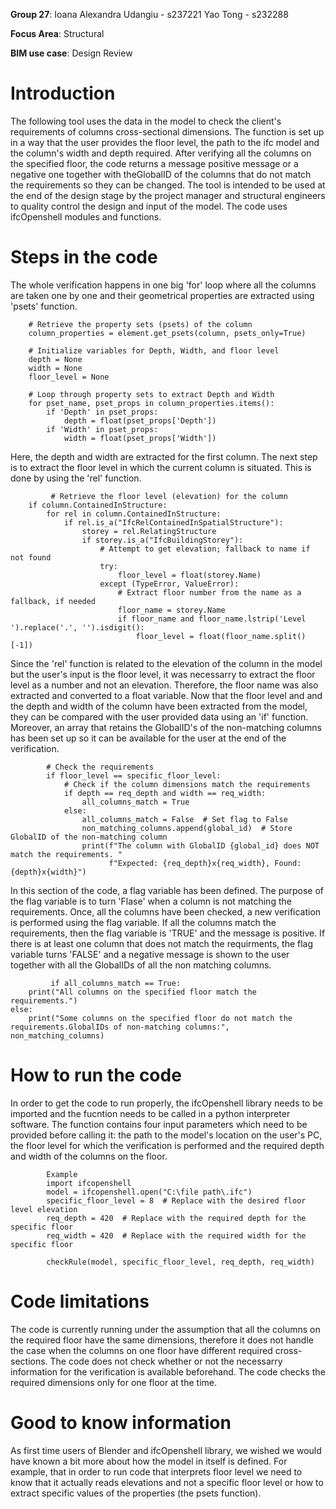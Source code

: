 **Group 27**: Ioana Alexandra Udangiu - s237221
          Yao Tong - s232288

**Focus Area**: Structural

**BIM use case**: Design Review

# Introduction

The following tool uses the data in the model to check the client's requirements of columns cross-sectional dimensions. The function is set up in a way that the user provides the floor level, the path to the ifc model and the column's width and depth required. After verifying all the columns on the specified floor, the code returns a message positive message or a negative one together with theGlobalID of the columns that do not match the requirements so they can be changed.
The tool is intended to be used at the end of the design stage by the project manager and structural engineers to quality control the design and input of the model.
The code uses ifcOpenshell modules and functions.

# Steps in the code

The whole verification happens in one big 'for' loop where all the columns are taken one by one and their geometrical properties are extracted using 'psets' function.

        # Retrieve the property sets (psets) of the column
        column_properties = element.get_psets(column, psets_only=True)

        # Initialize variables for Depth, Width, and floor level
        depth = None
        width = None
        floor_level = None

        # Loop through property sets to extract Depth and Width
        for pset_name, pset_props in column_properties.items():
            if 'Depth' in pset_props:
                depth = float(pset_props['Depth'])
            if 'Width' in pset_props:
                width = float(pset_props['Width'])

Here, the depth and width are extracted for the first column. The next step is to extract the floor level in which the current column is situated. This is done by using the 'rel' function.

             # Retrieve the floor level (elevation) for the column
        if column.ContainedInStructure:
            for rel in column.ContainedInStructure:
                if rel.is_a("IfcRelContainedInSpatialStructure"):
                    storey = rel.RelatingStructure
                    if storey.is_a("IfcBuildingStorey"):
                        # Attempt to get elevation; fallback to name if not found
                        try:
                            floor_level = float(storey.Name)
                        except (TypeError, ValueError):
                            # Extract floor number from the name as a fallback, if needed
                            floor_name = storey.Name
                            if floor_name and floor_name.lstrip('Level ').replace('.', '').isdigit():
                                floor_level = float(floor_name.split()[-1])

Since the 'rel' function is related to the elevation of the column in the model but the user's input is the floor level, it was necessarry to extract the floor level as a number and not an elevation. Therefore, the floor name was also extracted and converted to a float variable.
Now that the floor level and and the depth and width of the column have been extracted from the model, they can be compared with the user provided data using an 'if' function. Moreover, an array that retains the GlobalID's of the non-matching columns has been set up so it can be available for the user at the end of the verification.

            # Check the requirements 
            if floor_level == specific_floor_level:
                # Check if the column dimensions match the requirements
                if depth == req_depth and width == req_width:
                    all_columns_match = True
                else:
                    all_columns_match = False  # Set flag to False
                    non_matching_columns.append(global_id)  # Store GlobalID of the non-matching column
                    print(f"The column with GlobalID {global_id} does NOT match the requirements. "
                          f"Expected: {req_depth}x{req_width}, Found: {depth}x{width}")

In this section of the code, a flag variable has been defined. The purpose of the flag variable is to turn 'Flase' when a column is not matching the requirements.
Once, all the columns have been checked, a new verification is performed using the flag variable. If all the columns match the requirements, then the flag variable is 'TRUE' and the message is positive. If there is at least one column that does not match the requirments, the flag variable turns 'FALSE' and a negative message is shown to the user together with all the GlobalIDs of all the non matching columns.

             if all_columns_match == True:
        print("All columns on the specified floor match the requirements.")
    else:
        print("Some columns on the specified floor do not match the requirements.GlobalIDs of non-matching columns:", non_matching_columns)

# How to run the code

In order to get the code to run properly, the ifcOpenshell library needs to be imported and the fucntion needs to be called in a python interpreter software. The function contains four input parameters which need to be provided before calling it: the path to the model's location on the user's PC, the floor level for which the verification is performed and the required depth and width of the columns on the floor.

            Example
            import ifcopenshell
            model = ifcopenshell.open("C:\file path\.ifc")
            specific_floor_level = 8  # Replace with the desired floor level elevation
            req_depth = 420  # Replace with the required depth for the specific floor
            req_width = 420  # Replace with the required width for the specific floor

            checkRule(model, specific_floor_level, req_depth, req_width)
 
 # Code limitations
 
 The code is currently running under the assumption that all the columns on the required floor have the same dimensions, therefore it does not handle the case when the columns on one floor have different required cross-sections.
 The code does not check whether or not the necessarry information for the verification is available beforehand.
 The code checks the required dimensions only for one floor at the time.

 # Good to know information
 
As first time users of Blender and ifcOpenshell library, we wished we would have known a bit more about how the model in itself is defined. For example, that in order to run code that interprets floor level we need to know that it actually reads elevations and not a specific floor level or how to extract specific values of the properties (the psets function).
